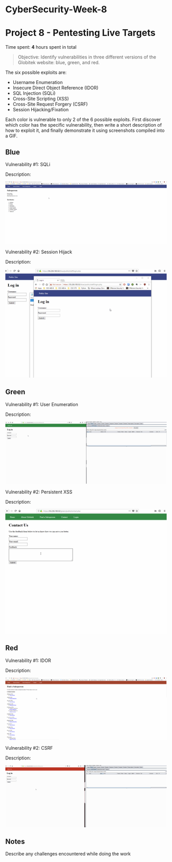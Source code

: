 # CyberSecurity-Week-8

# Project 8 - Pentesting Live Targets

Time spent: **4** hours spent in total

> Objective: Identify vulnerabilities in three different versions of the Globitek website: blue, green, and red.

The six possible exploits are:

* Username Enumeration
* Insecure Direct Object Reference (IDOR)
* SQL Injection (SQLi)
* Cross-Site Scripting (XSS)
* Cross-Site Request Forgery (CSRF)
* Session Hijacking/Fixation

Each color is vulnerable to only 2 of the 6 possible exploits. First discover which color has the specific vulnerability, then write a short description of how to exploit it, and finally demonstrate it using screenshots compiled into a GIF.

## Blue

Vulnerability #1: SQLi

Description:

<img src="blue1.gif">

Vulnerability #2: Session Hijack

Description:

<img src="blue2.gif">

## Green

Vulnerability #1: User Enumeration

Description:

<img src="green1.gif">

Vulnerability #2: Persistent XSS

Description:

<img src="green2.gif">


## Red

Vulnerability #1: IDOR

Description:

<img src="red1.gif">

Vulnerability #2: CSRF

Description:

<img src="red2.gif">


## Notes

Describe any challenges encountered while doing the work

